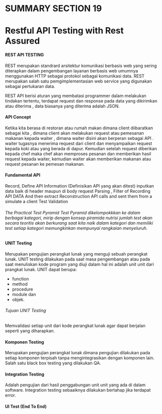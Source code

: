 # SUMMARY SECTION 19
# Restful API Testing with Rest Assured

#### REST API TESTING
REST merupakan standrard arsitektur komunikasi berbasis web yang sering diterapkan dalam pengembangan layanan berbasis web umumnya menggunakan HTTP sebagai protokol sebagai komunikasi data. REST merupakan salah satu pemgimplementasian web service yang digunakan sebagai pertukaran data.

REST API berisi aturan yang membatasi programmer dalam melakukan tindakan tertentu, terdapat request dan response pada data yang dikirimkan atau diterima , data biasanya yang diterima adalah JSON.

#### API Concept 
Ketika kita berasa di restoran atau rumah makan dimana client diibaratkan sebagai kita , dimana client akan melakukan request atau pemesanan makanan kepada waiter , dimana waiter disini akan berperan sebagai API . waiter tugasnya menerima request dari client dan menyampaikan request kepada koki atau yang berada di dapur. Kemudian setelah request diberikan kepada chef maka chef akan memproses pesanan dan memberikan hasil request kepada waiter, kemudian waiter akan memberikan makanan atau request pesanan ke pemesan makanan.

#### Fundamental API
Record, Define API Information (Definisikan API yang akan ditest) inputkan data baik di header maupun di body request
Parsing , Filter of Recording API DATA And then extract
Reconstruction API calls and sent them from a simulate a client
Test Validation

###### The Practical Test Pyramid Test Pyramid dikelompokkkan ke dalam berbagai kategori, mirip dengan konsep piramida nutrisi jumlah test akan secara teoritis akan berkurang saat kita naik dalam kategori dan memiliki test setiap kategori memungkinkan mempunyai rangkaian menyeluruh.

#### UNIT Testing 
Merupakan pengujian perangkat lunak yang menguji sebuah perangkat lunak. UNIT testing dilakukan pada saat masa pengembangan atau pada saat menuliskan kode program yang diuji dalam hal ini adalah unit unit dari prangkat lunak. 
UNIT dapat berupa: 
- function 
- method 
- procedure 
- module dan
- objek. 

###### Tujuan UNIT Testing 
Memvalidasi setiap unit dari kode perangkat lunak agar dapat berjalan seperti yang diharapkan.

#### Komponen Testing 
Merupakan pengujian perangkat lunak dimana pengujian dilakukan pada setiap komponen terpisah tanpa mengintegrasikan dengan komponen lain. Salah satu black box testing yang dilakukan QA.

#### Integration Testing 
Adalah pengujian dari hasil penggabungan unit unit yang ada di dalam software. Integration testing sebaaiknya dilakukan bertahap jika terdapat error.

#### UI Test (End To End)